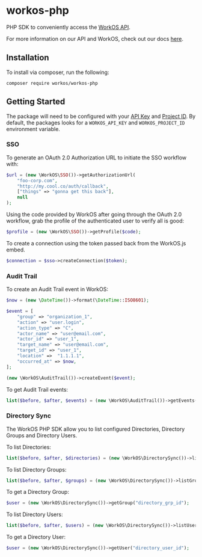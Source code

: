 # workos-php

PHP SDK to conveniently access the [WorkOS API](https://workos.com).

For more information on our API and WorkOS, check out our docs [here](https://docs.workos.com).

## Installation

To install via composer, run the following:
```
composer require workos/workos-php
```

## Getting Started

The package will need to be configured with your [API Key](https://dashboard.workos.com/api-keys) and [Project ID](https://dashboard.workos.com/sso/configuration). By default, the packages looks for a `WORKOS_API_KEY` and `WORKOS_PROJECT_ID` environment variable.

### SSO
To generate an OAuth 2.0 Authorization URL to initiate the SSO workflow with:

```php
$url = (new \WorkOS\SSO())->getAuthorizationUrl(
    "foo-corp.com",
    "http://my.cool.co/auth/callback",
    ["things" => "gonna get this back"],
    null
);
```

Using the code provided by WorkOS after going through the OAuth 2.0 workflow, grab the profile of the
authenticated user to verify all is good:

```php
$profile = (new \WorkOS\SSO())->getProfile($code);
```

To create a connection using the token passed back from the WorkOS.js embed.

```php
$connection = $sso->createConnection($token);
```

### Audit Trail
To create an Audit Trail event in WorkOS:

```php
$now = (new \DateTime())->format(\DateTime::ISO8601);

$event = [
    "group" => "organization_1",
    "action" => "user.login",
    "action_type" => "C",
    "actor_name" => "user@email.com",
    "actor_id" => "user_1",
    "target_name" => "user@email.com",
    "target_id" => "user_1",
    "location" =>  "1.1.1.1",
    "occurred_at" => $now,
];

(new \WorkOS\AuditTrail())->createEvent($event);
```

To get Audit Trail events:

```php
list($before, $after, $events) = (new \WorkOS\AuditTrail())->getEvents());
```

### Directory Sync
The WorkOS PHP SDK allow you to list configured Directories, Directory Groups and Directory Users.

To list Directories:
```php
list($before, $after, $directories) = (new \WorkOS\DirectorySync())->listDirectories();
```

To list Directory Groups:
```php
list($before, $after, $groups) = (new \WorkOS\DirectorySync())->listGroups();
```

To get a Directory Group:
```php
$user = (new \WorkOS\DirectorySync())->getGroup("directory_grp_id");
```

To list Directory Users:
```php
list($before, $after, $users) = (new \WorkOS\DirectorySync())->listUsers();
```

To get a Directory User:
```php
$user = (new \WorkOS\DirectorySync())->getUser("directory_user_id");
```
